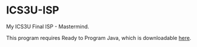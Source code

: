 # ICS3U-ISP

My ICS3U Final ISP - Mastermind.

This program requires Ready to Program Java, which is downloadable <a href="http://compsci.ca/holtsoft">here</a>.
